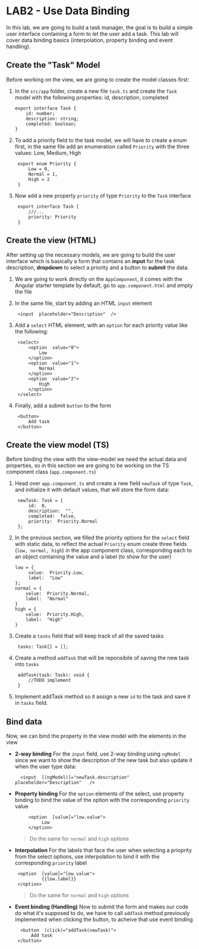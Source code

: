 # LAB2 - Use Data Binding
In this lab, we are going to build a task manager, the goal is to build a simple user interface containing a form to let the user add a task. This lab will cover data binding basics (interpolation, property binding and event handling). 

## Create the "Task" Model
Before working on the view, we are going to create the model classes first:

 1. In the `src/app` folder, create a new file `task.ts` and create the `Task` model with the following properties: id, description, completed 

	    export interface Task { 
			id: number;
			description: string;
			completed: boolean; 
		}
2. To add a priority field to the task model, we will have to create a enum first, in the same file add an enumeration called `Priority` with the three values: Low, Medium, High

		export enum Priority { 
			Low = 0,
			Normal = 1,
			High = 2
		}
3. Now add a new property `priority` of type `Priority` to the `Task` interface

		export interface Task { 
			///...
			priority: Priority 
		}

## Create the view (HTML)
After setting up the necessary models, we are going to build the user interface which is basically a form that contains an **input** for the task description, **dropdown** to select a priority and a button to **submit** the data.

 1. We are going to work directly on the `AppComponent`, it comes  with the Angular starter template by default, go to `app.component.html` and empty the file
2. In the same file, start by adding an HTML `input` element

		<input  placeholder="Description"  />
3. Add a `select` HTML element, with an `option` for each priority value like the following:
		
		<select>
			<option  value="0">
				Low
			</option>
			<option  value="1">
				Normal
			</option>
			<option  value="2">
				High
			</option>
		</select>

4. Finally, add a submit `button` to the form

		<button>
			Add task
		</button>

## Create the view model (TS)
Before binding the view with the view-model we need the actual data and properties, so in this section we are going to be working on the TS component class (`app.component.ts`)

 1. Head over `app.component.ts` and  create a new field `newTask` of type `Task`, and initialize it with default values, that will store the form data:
	 
		 newTask: Task = {
			 id:  0,
			 description:  "",
			 completed:  false,
			 priority:  Priority.Normal
		 };
 2. In the previous section, we filled the priority options for the `select` field with static data, to reflect the actual `Priority` enum create three fields (`low, normal, high`) in the app component class, corresponding each to an object containing the value and a label (to show for the user)
 
		low = {
			 value:  Priority.Low,
			 label:  "Low"
		};
		normal = {
			value:  Priority.Normal,
			label:  "Normal"
		}
		high = {
			value:  Priority.High,
			label:  "High"
		}
3. Create a `tasks` field that will keep track of all the saved tasks

		tasks: Task[] = [];

4. Create a method `addTask` that will be reponsibile of saving the new task into `tasks`
		
		addTask(task: Task): void {
			//TODO implement
		}
5. Implement addTask method so it assign a new `id` to the task and save it in `tasks` field.

## Bind data
Now, we can bind the property in the view model with the elements in the view

 - **2-way binding**
 For the `input` field, use 2-way binding using `ngModel` since we want to show the description of the new task but also update it when the user type data:
 
		 <input  [(ngModel)]="newTask.description" placeholder="Description"   />
 
 - **Property binding**
 For the `option` elements of the select,  use property binding to bind the value of the option with the corresponding `priority` value
 
			<option  [value]="low.value">
				 Low
			</option>
			

	> Do the same for `normal` and `high` options

 - **Interpolation**
 For the labels that face the user when selecting a prioprity from the select options, use interpolation to bind it with the corresponding `priority` label
		 
		<option  [value]="low.value">
				 {{low.label}}
		</option>
		
	> Do the same for `normal` and `high` options

 - **Event binding (Handling)**
 Now to submit the form and makes our code do what it's supposed to do, we have to call `addTask` method previously implemented when clicking the button, to acheive that use event binding
	 
		 <button  (click)="addTask(newTask)">
			 Add task
		</button>
 


